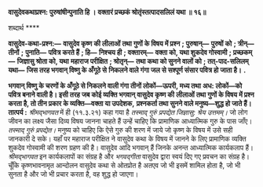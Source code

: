 **वासुदेवकथाप्रश्न: पुरुषांषीन्पुनाति हि ।** **वक्तारं प्रच्छकं श्रोतृंस्तत्पादसलिलं यथा ॥ १६॥** 

शब्दार्थ **** 

**वासुदेव-कथा-प्रश्न:—** **वासुदेव कृष्ण की लीलाओं तथा गुणों के विषय में प्रश्न** **; पुरुषान्—** **पुरुषों को** **; त्रीन्—** **तीनों** **;** **पुनाति—** **पवित्र करते हैं** **; हि—** **निश्चय ही** **; वक्तारम्—** **वक्ता को, यथा शुकदेव गोस्वामी** **; प्रच्छकम्—** **जिज्ञासु श्रोता को, यथा** **महाराज परीक्षित** **; श्रोतृन्—** **तथा कथा को सुनने वालों को** **; तत्-पाद-सलिलम् यथा—** **जिस तरह भगवान् विष्णु के अँगूठे से** **निकलने वाले गंगा जल से सश्पूर्ण संसार पवित्र हो जाता है।** **.** 

**भगवान् विष्णु के चरणों के अँगूठे से निकलने वाली गंगा तीनों लोकों—ऊपरी, मध्य तथा** **अध: लोकों—को पवित्र बनाने वाली है। इसी तरह जब कोई व्यक्ति भगवान् वासुदेव कृष्ण की** **लीलाओं तथा गुणों के विषय में प्रश्न करता है, तो तीन प्रकार के व्यक्ति—वक्ता या उपदेशक,** **प्रश्नकर्ता तथा सुनने वाले मनुष्य—शुद्ध हो जाते हैं।** **तात्पर्य :** *श्रीमद्भागवत* में ही (११.३.२१) कहा गया है *तस्माद् गुरुं प्रपद्येत जिज्ञासु: श्रेय* *उत्तमम्।* जो लोग जीवन का लक्ष्य जैसा दिव्य विषय जानना चाहते हैं उन्हें चाहिए कि प्रामाणिक आध्यात्मिक गुरु के पास जाँए। *तस्माद् गुरुं प्रपद्येत।* मनुष्य को चाहिए कि ऐसे गुरु की शरण में जाये जो कृष्ण के विषय में उसे सही जानकारी दे सके। यहाँ पर महाराज परीक्षित ने वासुदेव कथा के विषय में जानने के लिए प्रामाणिक व्यक्ति शुकदेव गोस्वामी की शरण ग्रहण की है। वासुदेव आदि भगवान् हैं जिनके अनन्त आध्यात्मिक कार्यकलाप हैं। *श्रीमद्भागवत* इन कार्यकलापों का संग्रह है और *भगवद्गीता* वासुदेव द्वारा स्वयं दिए गए प्रवचन का संग्रह है। चूँकि कृष्णभावनामृत आन्दोलन वासुदेव कथा से ओतप्रोत है अतएव जो भी इसमें शामिल होता है, जो भी सुनता है और जो भी प्रचार करता है, वह शुद्ध हो जाएगा।  
